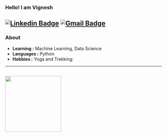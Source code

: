 ### Hello! I am Vignesh 
[![Linkedin Badge](https://img.shields.io/badge/-Vignesh-blue?style=flat-square&logo=Linkedin&logoColor=white&link=https://www.linkedin.com/in/vignesh-59b755197//)](https://www.linkedin.com/in/vignesh-59b755197/) [![Gmail Badge](https://img.shields.io/badge/-vignesh.suvarna95@gmail.com-c14438?style=flat-square&logo=Gmail&logoColor=white&link=mailto:vignesh.suvarna95@gmail.com)](mailto:vignesh.suvarna95@gmail.com)
---------------------------------------------------------------------------------------------------------------------------------------------------------------------------------
### About

-  **Learning :** Machine Learning, Data Science
-  **Languages :** Python
-  **Hobbies :** Yoga and Trekking:
--------------------------------------------------------------------------------------------------------------------------------------------------------------------------
<br/>

<a href="https://github.com/AVS1508">
  <img height="180em" src="https://github-readme-stats.vercel.app/api?username=Vig1995&theme=buefy&show_icons=true" />
</a>

